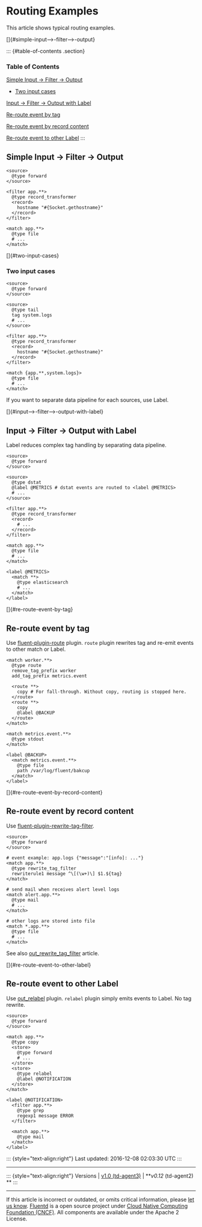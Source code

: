 Routing Examples
================

This article shows typical routing examples.

[]{#simple-input-->-filter-->-output}

::: {#table-of-contents .section}
### Table of Contents

[Simple Input -\> Filter -\>
Output](#simple-input--%3E-filter--%3E-output)

-   [Two input cases](#two-input-cases)

[Input -\> Filter -\> Output with
Label](#input--%3E-filter--%3E-output-with-label)

[Re-route event by tag](#re-route-event-by-tag)

[Re-route event by record content](#re-route-event-by-record-content)

[Re-route event to other Label](#re-route-event-to-other-label)
:::

Simple Input -\> Filter -\> Output
----------------------------------

``` {.CodeRay}
<source>
  @type forward
</source>

<filter app.**>
  @type record_transformer
  <record>
    hostname "#{Socket.gethostname}"
  </record>
</filter>

<match app.**>
  @type file
  # ...
</match>
```

[]{#two-input-cases}

### Two input cases

``` {.CodeRay}
<source>
  @type forward
</source>

<source>
  @type tail
  tag system.logs
  # ...
</source>

<filter app.**>
  @type record_transformer
  <record>
    hostname "#{Socket.gethostname}"
  </record>
</filter>

<match {app.**,system.logs}>
  @type file
  # ...
</match>
```

If you want to separate data pipeline for each sources, use Label.

[]{#input-->-filter-->-output-with-label}

Input -\> Filter -\> Output with Label
--------------------------------------

Label reduces complex tag handling by separating data pipeline.

``` {.CodeRay}
<source>
  @type forward
</source>

<source>
  @type dstat
  @label @METRICS # dstat events are routed to <label @METRICS>
  # ...
</source>

<filter app.**>
  @type record_transformer
  <record>
    # ...
  </record>
</filter>

<match app.**>
  @type file
  # ...
</match>

<label @METRICS>
  <match **>
    @type elasticsearch
    # ...
  </match>
</label>
```

[]{#re-route-event-by-tag}

Re-route event by tag
---------------------

Use
[fluent-plugin-route](https://github.com/tagomoris/fluent-plugin-route)
plugin. `route` plugin rewrites tag and re-emit events to other match or
Label.

``` {.CodeRay}
<match worker.**>
  @type route
  remove_tag_prefix worker
  add_tag_prefix metrics.event

  <route **>
    copy # For fall-through. Without copy, routing is stopped here. 
  </route>
  <route **>
    copy
    @label @BACKUP
  </route>
</match>

<match metrics.event.**>
  @type stdout
</match>

<label @BACKUP>
  <match metrics.event.**>
    @type file
    path /var/log/fluent/bakcup
  </match>
</label>
```

[]{#re-route-event-by-record-content}

Re-route event by record content
--------------------------------

Use
[fluent-plugin-rewrite-tag-filter](https://github.com/fluent/fluent-plugin-rewrite-tag-filter).

``` {.CodeRay}
<source>
  @type forward
</source>

# event example: app.logs {"message":"[info]: ..."}
<match app.**>
  @type rewrite_tag_filter
  rewriterule1 message ^\[(\w+)\] $1.${tag}
</match>

# send mail when receives alert level logs
<match alert.app.**>
  @type mail
  # ...
</match>

# other logs are stored into file
<match *.app.**>
  @type file
  # ...
</match>
```

See also [out\_rewrite\_tag\_filter](out_rewrite_tag_filter) article.

[]{#re-route-event-to-other-label}

Re-route event to other Label
-----------------------------

Use [out\_relabel](out_relabel) plugin. `relabel` plugin simply emits
events to Label. No tag rewrite.

``` {.CodeRay}
<source>
  @type forward
</source>

<match app.**>
  @type copy
  <store>
    @type forward
    # ...
  </store>
  <store>
    @type relabel
    @label @NOTIFICATION
  </store>
</match>

<label @NOTIFICATION>
  <filter app.**>
    @type grep
    regexp1 message ERROR
  </filter>

  <match app.**>
    @type mail
  </match>
</label>
```

::: {style="text-align:right"}
Last updated: 2016-12-08 02:03:30 UTC
:::

------------------------------------------------------------------------

::: {style="text-align:right"}
Versions \| [v1.0 (td-agent3)](/v1.0/articles/routing-examples) \|
***v0.12* (td-agent2) **
:::

------------------------------------------------------------------------

If this article is incorrect or outdated, or omits critical information,
please [let us
know](https://github.com/fluent/fluentd-docs/issues?state=open).
[Fluentd](http://www.fluentd.org/) is a open source project under [Cloud
Native Computing Foundation (CNCF)](https://cncf.io/). All components
are available under the Apache 2 License.
